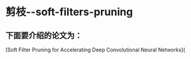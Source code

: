 # 剪枝--soft-filters-pruning
## 下面要介绍的论文为：  
[Soft Filter Pruning for Accelerating Deep Convolutional Neural Networks](
